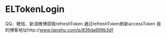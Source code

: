 # ELTokenLogin
QQ、微信、新浪微博获取refreshToken
通过refreshToken刷新accessToken
我的博客地址http://www.jianshu.com/p/836da699b3d1
